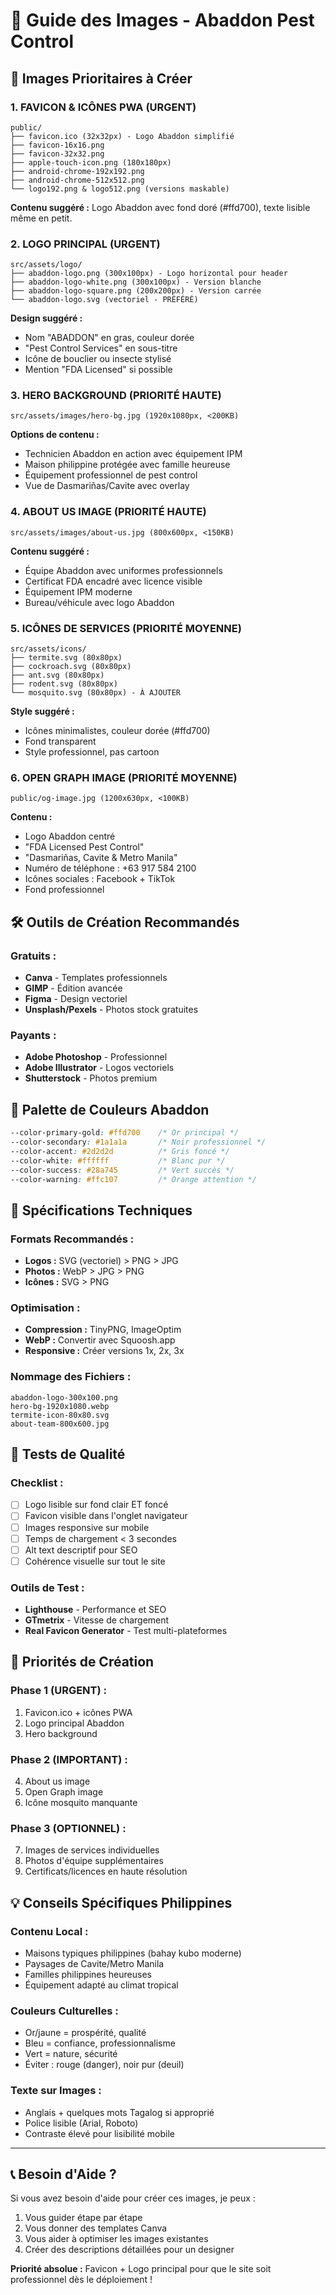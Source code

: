 # 📸 Guide des Images - Abaddon Pest Control

## 🎯 **Images Prioritaires à Créer**

### **1. FAVICON & ICÔNES PWA (URGENT)**

```
public/
├── favicon.ico (32x32px) - Logo Abaddon simplifié
├── favicon-16x16.png
├── favicon-32x32.png
├── apple-touch-icon.png (180x180px)
├── android-chrome-192x192.png
├── android-chrome-512x512.png
└── logo192.png & logo512.png (versions maskable)
```

**Contenu suggéré :** Logo Abaddon avec fond doré (#ffd700), texte lisible même en petit.

### **2. LOGO PRINCIPAL (URGENT)**

```
src/assets/logo/
├── abaddon-logo.png (300x100px) - Logo horizontal pour header
├── abaddon-logo-white.png (300x100px) - Version blanche
├── abaddon-logo-square.png (200x200px) - Version carrée
└── abaddon-logo.svg (vectoriel - PRÉFÉRÉ)
```

**Design suggéré :**

- Nom "ABADDON" en gras, couleur dorée
- "Pest Control Services" en sous-titre
- Icône de bouclier ou insecte stylisé
- Mention "FDA Licensed" si possible

### **3. HERO BACKGROUND (PRIORITÉ HAUTE)**

```
src/assets/images/hero-bg.jpg (1920x1080px, <200KB)
```

**Options de contenu :**

- Technicien Abaddon en action avec équipement IPM
- Maison philippine protégée avec famille heureuse
- Équipement professionnel de pest control
- Vue de Dasmariñas/Cavite avec overlay

### **4. ABOUT US IMAGE (PRIORITÉ HAUTE)**

```
src/assets/images/about-us.jpg (800x600px, <150KB)
```

**Contenu suggéré :**

- Équipe Abaddon avec uniformes professionnels
- Certificat FDA encadré avec licence visible
- Équipement IPM moderne
- Bureau/véhicule avec logo Abaddon

### **5. ICÔNES DE SERVICES (PRIORITÉ MOYENNE)**

```
src/assets/icons/
├── termite.svg (80x80px)
├── cockroach.svg (80x80px)
├── ant.svg (80x80px)
├── rodent.svg (80x80px)
└── mosquito.svg (80x80px) - À AJOUTER
```

**Style suggéré :**

- Icônes minimalistes, couleur dorée (#ffd700)
- Fond transparent
- Style professionnel, pas cartoon

### **6. OPEN GRAPH IMAGE (PRIORITÉ MOYENNE)**

```
public/og-image.jpg (1200x630px, <100KB)
```

**Contenu :**

- Logo Abaddon centré
- "FDA Licensed Pest Control"
- "Dasmariñas, Cavite & Metro Manila"
- Numéro de téléphone : +63 917 584 2100
- Icônes sociales : Facebook + TikTok
- Fond professionnel

## 🛠️ **Outils de Création Recommandés**

### **Gratuits :**

- **Canva** - Templates professionnels
- **GIMP** - Édition avancée
- **Figma** - Design vectoriel
- **Unsplash/Pexels** - Photos stock gratuites

### **Payants :**

- **Adobe Photoshop** - Professionnel
- **Adobe Illustrator** - Logos vectoriels
- **Shutterstock** - Photos premium

## 🎨 **Palette de Couleurs Abaddon**

```css
--color-primary-gold: #ffd700    /* Or principal */
--color-secondary: #1a1a1a       /* Noir professionnel */
--color-accent: #2d2d2d          /* Gris foncé */
--color-white: #ffffff           /* Blanc pur */
--color-success: #28a745         /* Vert succès */
--color-warning: #ffc107         /* Orange attention */
```

## 📐 **Spécifications Techniques**

### **Formats Recommandés :**

- **Logos :** SVG (vectoriel) > PNG > JPG
- **Photos :** WebP > JPG > PNG
- **Icônes :** SVG > PNG

### **Optimisation :**

- **Compression :** TinyPNG, ImageOptim
- **WebP :** Convertir avec Squoosh.app
- **Responsive :** Créer versions 1x, 2x, 3x

### **Nommage des Fichiers :**

```
abaddon-logo-300x100.png
hero-bg-1920x1080.webp
termite-icon-80x80.svg
about-team-800x600.jpg
```

## 📱 **Tests de Qualité**

### **Checklist :**

- [ ] Logo lisible sur fond clair ET foncé
- [ ] Favicon visible dans l'onglet navigateur
- [ ] Images responsive sur mobile
- [ ] Temps de chargement < 3 secondes
- [ ] Alt text descriptif pour SEO
- [ ] Cohérence visuelle sur tout le site

### **Outils de Test :**

- **Lighthouse** - Performance et SEO
- **GTmetrix** - Vitesse de chargement
- **Real Favicon Generator** - Test multi-plateformes

## 🚀 **Priorités de Création**

### **Phase 1 (URGENT) :**

1. Favicon.ico + icônes PWA
2. Logo principal Abaddon
3. Hero background

### **Phase 2 (IMPORTANT) :**

4. About us image
5. Open Graph image
6. Icône mosquito manquante

### **Phase 3 (OPTIONNEL) :**

7. Images de services individuelles
8. Photos d'équipe supplémentaires
9. Certificats/licences en haute résolution

## 💡 **Conseils Spécifiques Philippines**

### **Contenu Local :**

- Maisons typiques philippines (bahay kubo moderne)
- Paysages de Cavite/Metro Manila
- Familles philippines heureuses
- Équipement adapté au climat tropical

### **Couleurs Culturelles :**

- Or/jaune = prospérité, qualité
- Bleu = confiance, professionnalisme
- Vert = nature, sécurité
- Éviter : rouge (danger), noir pur (deuil)

### **Texte sur Images :**

- Anglais + quelques mots Tagalog si approprié
- Police lisible (Arial, Roboto)
- Contraste élevé pour lisibilité mobile

---

## 📞 **Besoin d'Aide ?**

Si vous avez besoin d'aide pour créer ces images, je peux :

1. Vous guider étape par étape
2. Vous donner des templates Canva
3. Vous aider à optimiser les images existantes
4. Créer des descriptions détaillées pour un designer

**Priorité absolue :** Favicon + Logo principal pour que le site soit professionnel dès le déploiement !
